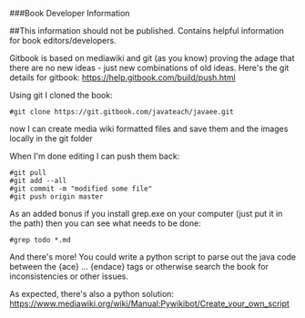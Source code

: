 ###Book Developer Information

##This information should not be published. Contains helpful information for book editors/developers.


Gitbook is based on mediawiki and git (as you know) proving the adage that there are no new ideas - just new combinations of old ideas.
Here's the git details for gitbook: https://help.gitbook.com/build/push.html

Using git I cloned the book:
```
#git clone https://git.gitbook.com/javateach/javaee.git
```
now I can create media wiki formatted files and save them and the images locally in the git folder 

When I'm done editing I can push them back:
```
#git pull
#git add --all
#git commit -m "modified some file"
#git push origin master
```

As an added bonus if you install grep.exe on your computer (just put it in the path) then you can see what needs to be done:
```
#grep todo *.md
```

And there's more! You could write a python script to parse out the java code between the {ace} ... {endace} tags or otherwise search the book for inconsistencies or other issues.


As expected, there's also a python solution: https://www.mediawiki.org/wiki/Manual:Pywikibot/Create_your_own_script



